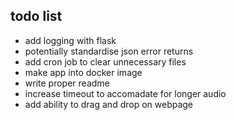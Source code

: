 ## todo list
- add logging with flask
- potentially standardise json error returns
- add cron job to clear unnecessary files
- make app into docker image
- write proper readme
- increase timeout to accomadate for longer audio
- add ability to drag and drop on webpage
